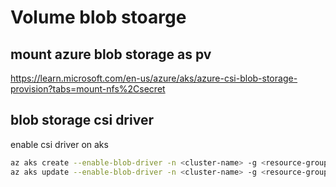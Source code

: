 # Volume blob stoarge

## mount azure blob storage as pv
https://learn.microsoft.com/en-us/azure/aks/azure-csi-blob-storage-provision?tabs=mount-nfs%2Csecret

## blob storage csi driver
enable csi driver on aks
```sh
az aks create --enable-blob-driver -n <cluster-name> -g <resource-group-name> #new aks
az aks update --enable-blob-driver -n <cluster-name> -g <resource-group-name> #existing aks
```
